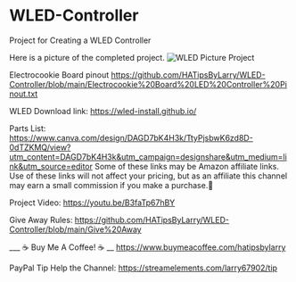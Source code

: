 # WLED-Controller

Project for Creating a WLED Controller

Here is a picture of the completed project.
![WLED Picture Project](https://github.com/HATipsByLarry/WLED-Controller/assets/49766850/45e97023-af6d-4c90-b62f-cd88125dec26)

Electrocookie Board pinout https://github.com/HATipsByLarry/WLED-Controller/blob/main/Electrocookie%20Board%20LED%20Controller%20Pinout.txt

WLED Download link: https://wled-install.github.io/

Parts List: https://www.canva.com/design/DAGD7bK4H3k/TtyPjsbwK6zd8D-0dTZKMQ/view?utm_content=DAGD7bK4H3k&utm_campaign=designshare&utm_medium=link&utm_source=editor
Some of these links may be Amazon affiliate links. Use of these links will not affect your pricing, but as an affiliate this channel may earn a small commission if you make a purchase.💖

Project Video: https://youtu.be/B3faTp67hBY

Give Away Rules: https://github.com/HATipsByLarry/WLED-Controller/blob/main/Give%20Away

___ ☕ Buy Me A Coffee! ☕ __ https://www.buymeacoffee.com/hatipsbylarry

PayPal Tip Help the Channel: https://streamelements.com/larry67902/tip
